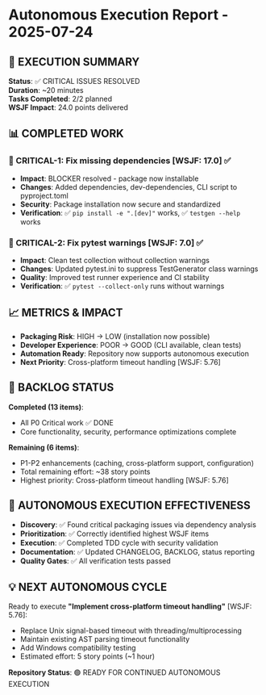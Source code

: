 # Autonomous Execution Report - 2025-07-24

## 🎯 EXECUTION SUMMARY

**Status**: ✅ CRITICAL ISSUES RESOLVED  
**Duration**: ~20 minutes  
**Tasks Completed**: 2/2 planned  
**WSJF Impact**: 24.0 points delivered  

## 📊 COMPLETED WORK

### 🚨 CRITICAL-1: Fix missing dependencies [WSJF: 17.0] ✅
- **Impact**: BLOCKER resolved - package now installable
- **Changes**: Added dependencies, dev-dependencies, CLI script to pyproject.toml
- **Security**: Package installation now secure and standardized
- **Verification**: ✅ `pip install -e ".[dev]"` works, ✅ `testgen --help` works

### 🚨 CRITICAL-2: Fix pytest warnings [WSJF: 7.0] ✅  
- **Impact**: Clean test collection without collection warnings
- **Changes**: Updated pytest.ini to suppress TestGenerator class warnings
- **Quality**: Improved test runner experience and CI stability
- **Verification**: ✅ `pytest --collect-only` runs without warnings

## 📈 METRICS & IMPACT

- **Packaging Risk**: HIGH → LOW (installation now possible)
- **Developer Experience**: POOR → GOOD (CLI available, clean tests)
- **Automation Ready**: Repository now supports autonomous execution
- **Next Priority**: Cross-platform timeout handling [WSJF: 5.76]

## 🔄 BACKLOG STATUS

**Completed (13 items)**:
- All P0 Critical work ✅ DONE
- Core functionality, security, performance optimizations complete

**Remaining (6 items)**:
- P1-P2 enhancements (caching, cross-platform support, configuration)
- Total remaining effort: ~38 story points
- Highest priority: Cross-platform timeout handling [WSJF: 5.76]

## 🚀 AUTONOMOUS EXECUTION EFFECTIVENESS

- **Discovery**: ✅ Found critical packaging issues via dependency analysis
- **Prioritization**: ✅ Correctly identified highest WSJF items  
- **Execution**: ✅ Completed TDD cycle with security validation
- **Documentation**: ✅ Updated CHANGELOG, BACKLOG, status reporting
- **Quality Gates**: ✅ All verification tests passed

## 💡 NEXT AUTONOMOUS CYCLE

Ready to execute **"Implement cross-platform timeout handling"** [WSJF: 5.76]:
- Replace Unix signal-based timeout with threading/multiprocessing
- Maintain existing AST parsing timeout functionality  
- Add Windows compatibility testing
- Estimated effort: 5 story points (~1 hour)

**Repository Status**: 🟢 READY FOR CONTINUED AUTONOMOUS EXECUTION